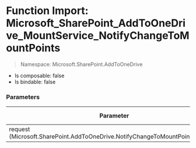 # Function Import: Microsoft_SharePoint_AddToOneDrive_MountService_NotifyChangeToMountPoints

> Namespace: Microsoft.SharePoint.AddToOneDrive

- Is composable: false
- Is bindable: false

### Parameters

Parameter | SPO | SP 2019 | SP 2016 | SP 2013
----------|:---:|:-------:|:-------:|:-------:
request (Microsoft.SharePoint.AddToOneDrive.NotifyChangeToMountPointsRequest) | ✅ | ❌ | ❌ | ❌